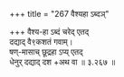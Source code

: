 +++
title = "267 वैश्यहा ऽब्दञ्"

+++
वैश्य-हा ऽब्दं चरेद् एतद्  
दद्याद् वै९कशतं गवाम्।  
षण्-मासाच् छूद्रहा ऽप्य् एतद्  
धेनुर् दद्याद् दश +अथ वा  ॥ ३.२६७ ॥